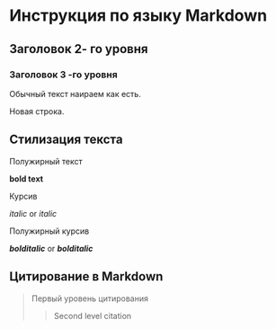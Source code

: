 # Инструкция по языку Markdown

## Заголовок 2- го уровня
### Заголовок 3 -го уровня

Обычный текст наираем как есть.
 
 Новая строка.
 
 ## Стилизация текста

Полужирный текст

**bold text** 

Курсив

*italic* or _italic_

Полужирный курсив 

***bolditalic*** or _**bolditalic**_

## Цитирование в Markdown
> Первый уровень цитирования
>> Second level citation

